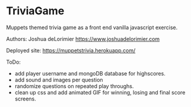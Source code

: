 # TriviaGame

Muppets themed trivia game as a front end vanilla javascript exercise.

Authors: Joshua deLorimier
https://www.joshuadelorimier.com

Deployed site: 
https://muppetstrivia.herokuapp.com/


ToDo:
- add player username and mongoDB database for highscores.
- add sound and images per question
- randomize questions on repeated play throughs.
- clean up css and add animated GIF for winning, losing and final score screens.
